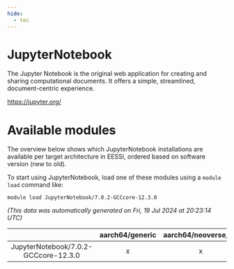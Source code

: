 ```yaml
---
hide:
  - toc
---
```


JupyterNotebook
===============


The Jupyter Notebook is the original web application for creating and sharing computational documents. It offers a simple, streamlined, document-centric experience.

https://jupyter.org/
# Available modules


The overview below shows which JupyterNotebook installations are available per target architecture in EESSI, ordered based on software version (new to old).

To start using JupyterNotebook, load one of these modules using a `module load` command like:

```shell
module load JupyterNotebook/7.0.2-GCCcore-12.3.0
```

*(This data was automatically generated on Fri, 19 Jul 2024 at 20:23:14 UTC)*  

| |aarch64/generic|aarch64/neoverse_n1|aarch64/neoverse_v1|x86_64/generic|x86_64/amd/zen2|x86_64/amd/zen3|x86_64/intel/haswell|x86_64/intel/skylake_avx512|
| :---: | :---: | :---: | :---: | :---: | :---: | :---: | :---: | :---: |
|JupyterNotebook/7.0.2-GCCcore-12.3.0|x|x|x|x|x|x|x|x|
